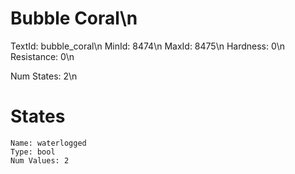 # Bubble Coral\n
TextId: bubble_coral\n
MinId: 8474\n
MaxId: 8475\n
Hardness: 0\n
Resistance: 0\n

Num States: 2\n
# States
```
Name: waterlogged
Type: bool
Num Values: 2
```